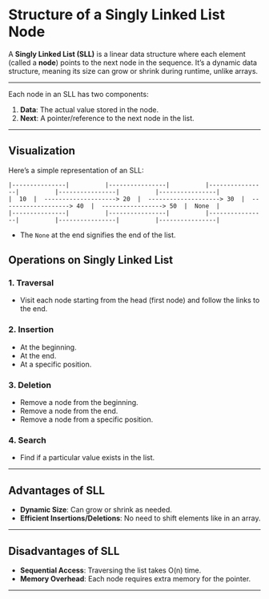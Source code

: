 # Structure of a Singly Linked List Node
A **Singly Linked List (SLL)** is a linear data structure where each element (called a **node**) points to the next node in the sequence. It’s a dynamic data structure, meaning its size can grow or shrink during runtime, unlike arrays.

---
Each node in an SLL has two components:
1. **Data**: The actual value stored in the node.
2. **Next**: A pointer/reference to the next node in the list.

---
## Visualization

Here’s a simple representation of an SLL:
  ```
  |---------------|          |----------------|          |----------------|          |----------------|          |----------------|
  |  10  |  --------------------> 20  |  --------------------> 30  |  -------------------> 40  |  -----------------> 50  |  None  |
  |---------------|          |----------------|          |----------------|          |----------------|          |----------------|
  
  ```

- The `None` at the end signifies the end of the list.



## Operations on Singly Linked List

### 1. Traversal
- Visit each node starting from the head (first node) and follow the links to the end.

### 2. Insertion
- At the beginning.
- At the end.
- At a specific position.

### 3. Deletion
- Remove a node from the beginning.
- Remove a node from the end.
- Remove a node from a specific position.

### 4. Search
- Find if a particular value exists in the list.

---

## Advantages of SLL

- **Dynamic Size**: Can grow or shrink as needed.
- **Efficient Insertions/Deletions**: No need to shift elements like in an array.

---

## Disadvantages of SLL

- **Sequential Access**: Traversing the list takes O(n) time.
- **Memory Overhead**: Each node requires extra memory for the pointer.

---
